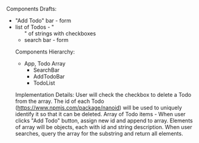 Components Drafts:
- "Add Todo" bar - form
- list of Todos - "<ul>" of strings with checkboxes
- search bar - form

Components Hierarchy:
- App, Todo Array
  - SearchBar
  - AddTodoBar
  - TodoList

Implementation Details:
User will check the checkbox to delete a Todo from the array. The id of each Todo (https://www.npmjs.com/package/nanoid) will be used to uniquely identify it so that it can be deleted.
Array of Todo items - When user clicks "Add Todo" button, assign new id and append to array. Elements of array will be objects, each with id and string description.
When user searches, query the array for the substring and return all elements.